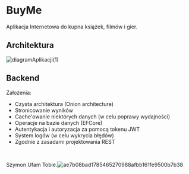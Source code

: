 # BuyMe
<p>
Aplikacja Internetowa do kupna książek, filmów i gier.
</p>

## Architektura

  ![diagramAplikacji(1)](https://user-images.githubusercontent.com/89195542/197585931-b2c05544-7515-4fdd-8e37-af5e6ae2c328.png)

## Backend

Założenia:

- Czysta architektura (Onion architecture)
- Stronicowanie wyników
- Cache'owanie niektórych danych (w celu poprawy wydajności)
- Operacje na bazie danych (EFCore)
- Autentykacja i autoryzacja za pomocą tokenu JWT
- System logów (w celu wykrycia błędów)
- Zgodnie z zasadami projektowania REST

<br/>

Szymon Ufam Tobie.![ae7b08bad1785465270988afbb161fe9500b7b38](https://user-images.githubusercontent.com/101556899/197513791-c332122e-42b3-423d-8f27-bdd7bf423782.jpg)
